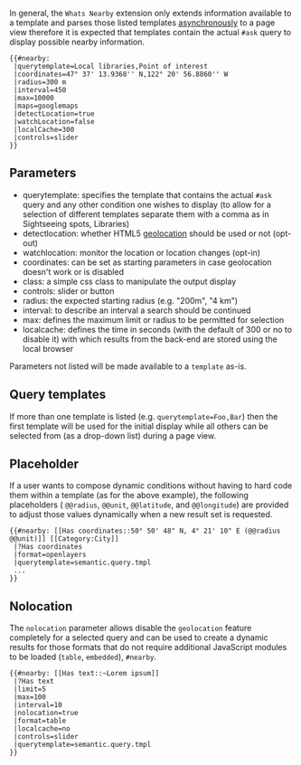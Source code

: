 
In general, the `Whats Nearby` extension only extends information available to a
template and parses those listed templates [asynchronously][async] to a page view
therefore it is expected that templates contain the actual `#ask` query to
display possible nearby information.

```
{{#nearby:
 |querytemplate=Local libraries,Point of interest
 |coordinates=47° 37' 13.9368'' N,122° 20' 56.8860'' W
 |radius=300 m
 |interval=450
 |max=10000
 |maps=googlemaps
 |detectLocation=true
 |watchLocation=false
 |localCache=300
 |controls=slider
}}
```

## Parameters

- querytemplate: specifies the template that contains the actual `#ask` query and any
  other condition one wishes to display (to allow for a selection of different templates
  separate them with a comma as in Sightseeing spots, Libraries)
- detectlocation: whether HTML5 [geolocation](https://dev.w3.org/geo/api-/spec-source.html) should be used or not (opt-out)
- watchlocation: monitor the location or location changes (opt-in)
- coordinates: can be set as starting parameters in case geolocation doesn't work or is disabled
- class: a simple css class to manipulate the output display
- controls: slider or button
- radius: the expected starting radius (e.g. "200m", "4 km")
- interval: to describe an interval a search should be continued
- max: defines the maximum limit or radius to be permitted for selection
- localcache: defines the time in seconds (with the default of 300 or no to disable
  it) with which results from the back-end are stored using the local browser

Parameters not listed will be made available to a `template` as-is.

## Query templates

If more than one template is listed (e.g. `querytemplate=Foo,Bar`) then the first
template will be used for the initial display while all others can be selected from
(as a drop-down list) during a page view.

## Placeholder

If a user wants to compose dynamic conditions without having to hard code
them within a template (as for the above example), the following placeholders
( `@@radius`, `@@unit`, `@@latitude`, and `@@longitude`) are provided to adjust
those values dynamically when a new result set is requested.

```
{{#nearby: [[Has coordinates::50° 50' 48" N, 4° 21' 10" E (@@radius @@unit)]] [[Category:City]]
 |?Has coordinates
 |format=openlayers
 |querytemplate=semantic.query.tmpl
 ...
}}
```

## Nolocation

The `nolocation` parameter allows disable the `geolocation` feature completely for
a selected query and can be used to create a dynamic results for those
formats that do not require additional JavaScript modules to be loaded (`table`,
`embedded`), `#nearby`.

```
{{#nearby: [[Has text::~Lorem ipsum]]
 |?Has text
 |limit=5
 |max=100
 |interval=10
 |nolocation=true
 |format=table
 |localcache=no
 |controls=slider
 |querytemplate=semantic.query.tmpl
}}
```

[async]: https://en.wikipedia.org/wiki/Asynchrony_(computer_programming)
